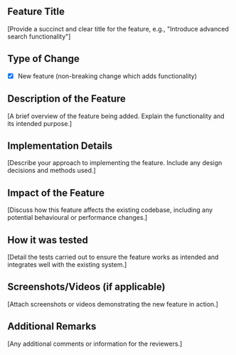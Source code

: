 ## Feature Title
[Provide a succinct and clear title for the feature, e.g., "Introduce advanced search functionality"]

## Type of Change
- [X] New feature (non-breaking change which adds functionality)

## Description of the Feature
[A brief overview of the feature being added. Explain the functionality and its intended purpose.]

## Implementation Details
[Describe your approach to implementing the feature. Include any design decisions and methods used.]

## Impact of the Feature
[Discuss how this feature affects the existing codebase, including any potential behavioural or performance changes.]

## How it was tested
[Detail the tests carried out to ensure the feature works as intended and integrates well with the existing system.]

## Screenshots/Videos (if applicable)
[Attach screenshots or videos demonstrating the new feature in action.]

## Additional Remarks
[Any additional comments or information for the reviewers.]
